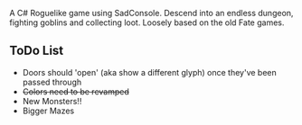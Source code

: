 A C# Roguelike game using SadConsole.
Descend into an endless dungeon, fighting goblins and collecting loot.
Loosely based on the old Fate games.

ToDo List
-
- Doors should 'open' (aka show a different glyph) once they've been passed through
- ~~Colors need to be revamped~~
- New Monsters!!
- Bigger Mazes

